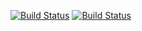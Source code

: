 [![Build Status](http://192.168.2.159:8080/buildStatus/icon?job=instavote%2Fworker-build)](http://192.168.2.159:8080/job/instavote/job/worker-build/)
[![Build Status](http://192.168.2.159:8080/buildStatus/icon?job=instavote%2Fworker-test&subject=Unittest)](http://192.168.2.159:8080/job/instavote/job/worker-test/)
